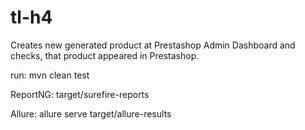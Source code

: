 # tl-h4
Creates new generated product at Prestashop Admin Dashboard and checks, that product appeared in Prestashop.

run:  mvn clean test

ReportNG: target/surefire-reports

Allure: allure serve target/allure-results

